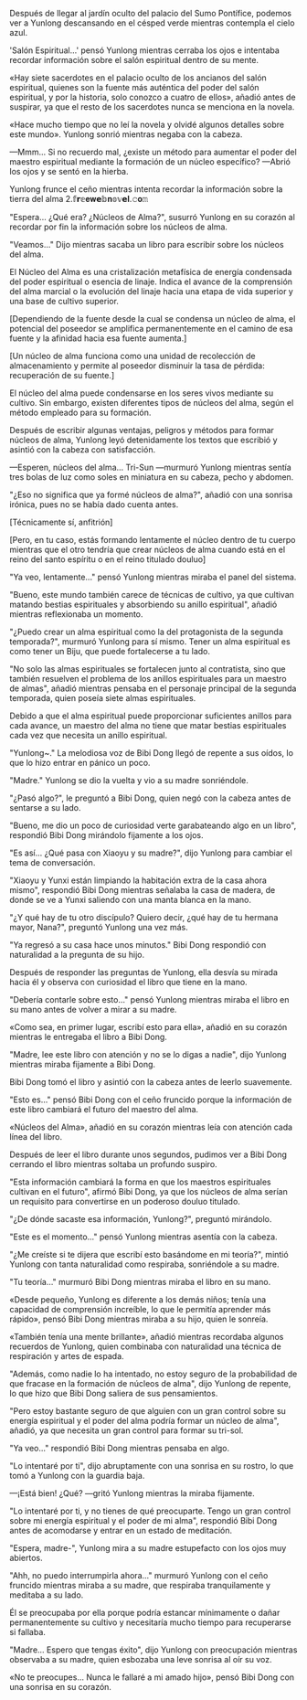 
Después de llegar al jardín oculto del palacio del Sumo Pontífice, podemos ver a Yunlong descansando en el césped verde mientras contempla el cielo azul.

'Salón Espiritual...' pensó Yunlong mientras cerraba los ojos e intentaba recordar información sobre el salón espiritual dentro de su mente.

«Hay siete sacerdotes en el palacio oculto de los ancianos del salón espiritual, quienes son la fuente más auténtica del poder del salón espiritual, y por la historia, solo conozco a cuatro de ellos», añadió antes de suspirar, ya que el resto de los sacerdotes nunca se menciona en la novela.

«Hace mucho tiempo que no leí la novela y olvidé algunos detalles sobre este mundo». Yunlong sonrió mientras negaba con la cabeza.

—Mmm... Si no recuerdo mal, ¿existe un método para aumentar el poder del maestro espiritual mediante la formación de un núcleo específico? —Abrió los ojos y se sentó en la hierba.

Yunlong frunce el ceño mientras intenta recordar la información sobre la tierra del alma 2.𝕗𝗿𝕖𝐞𝐰𝗲𝕓𝐧𝕠𝕧𝗲𝐥.𝚌𝐨𝚖

"Espera... ¿Qué era? ¿Núcleos de Alma?", susurró Yunlong en su corazón al recordar por fin la información sobre los núcleos de alma.

"Veamos..." Dijo mientras sacaba un libro para escribir sobre los núcleos del alma.

El Núcleo del Alma es una cristalización metafísica de energía condensada del poder espiritual o esencia de linaje. Indica el avance de la comprensión del alma marcial o la evolución del linaje hacia una etapa de vida superior y una base de cultivo superior.

[Dependiendo de la fuente desde la cual se condensa un núcleo de alma, el potencial del poseedor se amplifica permanentemente en el camino de esa fuente y la afinidad hacia esa fuente aumenta.]

[Un núcleo de alma funciona como una unidad de recolección de almacenamiento y permite al poseedor disminuir la tasa de pérdida: recuperación de su fuente.]

El núcleo del alma puede condensarse en los seres vivos mediante su cultivo. Sin embargo, existen diferentes tipos de núcleos del alma, según el método empleado para su formación.

Después de escribir algunas ventajas, peligros y métodos para formar núcleos de alma, Yunlong leyó detenidamente los textos que escribió y asintió con la cabeza con satisfacción.

—Esperen, núcleos del alma... Tri-Sun —murmuró Yunlong mientras sentía tres bolas de luz como soles en miniatura en su cabeza, pecho y abdomen.

"¿Eso no significa que ya formé núcleos de alma?", añadió con una sonrisa irónica, pues no se había dado cuenta antes.

[Técnicamente sí, anfitrión]

[Pero, en tu caso, estás formando lentamente el núcleo dentro de tu cuerpo mientras que el otro tendría que crear núcleos de alma cuando está en el reino del santo espíritu o en el reino titulado douluo]

"Ya veo, lentamente..." pensó Yunlong mientras miraba el panel del sistema.

"Bueno, este mundo también carece de técnicas de cultivo, ya que cultivan matando bestias espirituales y absorbiendo su anillo espiritual", añadió mientras reflexionaba un momento.

"¿Puedo crear un alma espiritual como la del protagonista de la segunda temporada?", murmuró Yunlong para sí mismo. Tener un alma espiritual es como tener un Biju, que puede fortalecerse a tu lado.

"No solo las almas espirituales se fortalecen junto al contratista, sino que también resuelven el problema de los anillos espirituales para un maestro de almas", añadió mientras pensaba en el personaje principal de la segunda temporada, quien poseía siete almas espirituales.

Debido a que el alma espiritual puede proporcionar suficientes anillos para cada avance, un maestro del alma no tiene que matar bestias espirituales cada vez que necesita un anillo espiritual.

"Yunlong~." La melodiosa voz de Bibi Dong llegó de repente a sus oídos, lo que lo hizo entrar en pánico un poco.

"Madre." Yunlong se dio la vuelta y vio a su madre sonriéndole.

"¿Pasó algo?", le preguntó a Bibi Dong, quien negó con la cabeza antes de sentarse a su lado.

"Bueno, me dio un poco de curiosidad verte garabateando algo en un libro", respondió Bibi Dong mirándolo fijamente a los ojos.

"Es así... ¿Qué pasa con Xiaoyu y su madre?", dijo Yunlong para cambiar el tema de conversación.

"Xiaoyu y Yunxi están limpiando la habitación extra de la casa ahora mismo", respondió Bibi Dong mientras señalaba la casa de madera, de donde se ve a Yunxi saliendo con una manta blanca en la mano.

"¿Y qué hay de tu otro discípulo? Quiero decir, ¿qué hay de tu hermana mayor, Nana?", preguntó Yunlong una vez más.

"Ya regresó a su casa hace unos minutos." Bibi Dong respondió con naturalidad a la pregunta de su hijo.

Después de responder las preguntas de Yunlong, ella desvía su mirada hacia él y observa con curiosidad el libro que tiene en la mano.

"Debería contarle sobre esto..." pensó Yunlong mientras miraba el libro en su mano antes de volver a mirar a su madre.

«Como sea, en primer lugar, escribí esto para ella», añadió en su corazón mientras le entregaba el libro a Bibi Dong.

"Madre, lee este libro con atención y no se lo digas a nadie", dijo Yunlong mientras miraba fijamente a Bibi Dong.

Bibi Dong tomó el libro y asintió con la cabeza antes de leerlo suavemente.

"Esto es..." pensó Bibi Dong con el ceño fruncido porque la información de este libro cambiará el futuro del maestro del alma.

«Núcleos del Alma», añadió en su corazón mientras leía con atención cada línea del libro.

Después de leer el libro durante unos segundos, pudimos ver a Bibi Dong cerrando el libro mientras soltaba un profundo suspiro.

"Esta información cambiará la forma en que los maestros espirituales cultivan en el futuro", afirmó Bibi Dong, ya que los núcleos de alma serían un requisito para convertirse en un poderoso douluo titulado.

"¿De dónde sacaste esa información, Yunlong?", preguntó mirándolo.

"Este es el momento..." pensó Yunlong mientras asentía con la cabeza.

"¿Me creíste si te dijera que escribí esto basándome en mi teoría?", mintió Yunlong con tanta naturalidad como respiraba, sonriéndole a su madre.

"Tu teoría..." murmuró Bibi Dong mientras miraba el libro en su mano.

«Desde pequeño, Yunlong es diferente a los demás niños; tenía una capacidad de comprensión increíble, lo que le permitía aprender más rápido», pensó Bibi Dong mientras miraba a su hijo, quien le sonreía.

«También tenía una mente brillante», añadió mientras recordaba algunos recuerdos de Yunlong, quien combinaba con naturalidad una técnica de respiración y artes de espada.

"Además, como nadie lo ha intentado, no estoy seguro de la probabilidad de que fracase en la formación de núcleos de alma", dijo Yunlong de repente, lo que hizo que Bibi Dong saliera de sus pensamientos.

"Pero estoy bastante seguro de que alguien con un gran control sobre su energía espiritual y el poder del alma podría formar un núcleo de alma", añadió, ya que necesita un gran control para formar su tri-sol.

"Ya veo..." respondió Bibi Dong mientras pensaba en algo.

"Lo intentaré por ti", dijo abruptamente con una sonrisa en su rostro, lo que tomó a Yunlong con la guardia baja.

—¡Está bien! ¿Qué? —gritó Yunlong mientras la miraba fijamente.

"Lo intentaré por ti, y no tienes de qué preocuparte. Tengo un gran control sobre mi energía espiritual y el poder de mi alma", respondió Bibi Dong antes de acomodarse y entrar en un estado de meditación.

"Espera, madre-", Yunlong mira a su madre estupefacto con los ojos muy abiertos.

"Ahh, no puedo interrumpirla ahora..." murmuró Yunlong con el ceño fruncido mientras miraba a su madre, que respiraba tranquilamente y meditaba a su lado.

Él se preocupaba por ella porque podría estancar mínimamente o dañar permanentemente su cultivo y necesitaría mucho tiempo para recuperarse si fallaba.

"Madre... Espero que tengas éxito", dijo Yunlong con preocupación mientras observaba a su madre, quien esbozaba una leve sonrisa al oír su voz.

«No te preocupes... Nunca le fallaré a mi amado hijo», pensó Bibi Dong con una sonrisa en su corazón.